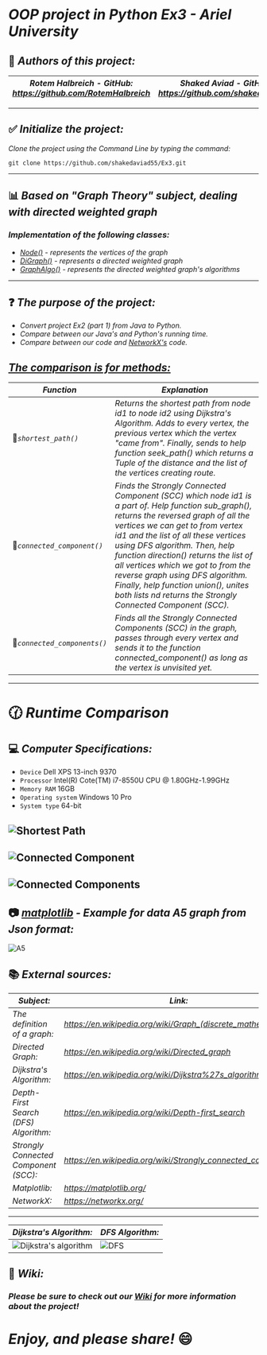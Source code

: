 # *OOP project in Python Ex3 - Ariel University*

## :pencil: *Authors of this project:*
| *Rotem Halbreich  -  GitHub: https://github.com/RotemHalbreich* | *Shaked Aviad  -  GitHub: https://github.com/shakedaviad55* |
------------------------------------------------------|----------------------------------------------------
----------------------------------------------------------------------------------------------------------
## :white_check_mark: *Initialize the project:*
*Clone the project using the Command Line by typing the command:*

`git clone https://github.com/shakedaviad55/Ex3.git`

----------------------------------------------------------------------------------------------------------

## :bar_chart: *Based on "Graph Theory" subject, dealing with directed weighted graph*
### *Implementation of the following classes:*
- *[Node()](https://github.com/shakedaviad55/Ex3/wiki/Node-Class) - represents the vertices of the graph*
- *[DiGraph()](https://github.com/shakedaviad55/Ex3/wiki/DiGraph-Class) - represents a directed weighted graph*
- *[GraphAlgo()](https://github.com/shakedaviad55/Ex3/wiki/GraphAlgo-Class) - represents the directed weighted graph's algorithms*

----------------------------------------------------------------------------------------------------------
## :question: *The purpose of the project:*
- *Convert project Ex2 (part 1) from Java to Python.* 
- *Compare between our Java's and Python's running time.*
- *Compare between our code and [NetworkX's](https://networkx.org/documentation/stable/tutorial.html) code.*

## *[The comparison is for methods:](https://github.com/shakedaviad55/Ex3/wiki/Runtime-Comparison)*

*Function* | *Explanation*
------------------------------------------------------|----------------------------------------------------
 :small_red_triangle_down:*`shortest_path()`* | *Returns the shortest path from node id1 to node id2 using Dijkstra's Algorithm. Adds to every vertex, the previous vertex which the vertex "came from". Finally, sends to help function seek_path() which returns a Tuple of the distance and the list of the vertices creating route.*
 :small_red_triangle_down:*`connected_component()`* | *Finds the Strongly Connected Component (SCC) which node id1 is a part of. Help function sub_graph(), returns the reversed graph of all the vertices we can get to from vertex id1 and the list of all these vertices using DFS algorithm. Then, help function direction() returns the list of all vertices which we got to from the reverse graph using DFS algorithm. Finally, help function union(), unites both lists nd returns the Strongly Connected Component (SCC).*
 :small_red_triangle_down:*`connected_components()`* | *Finds all the Strongly Connected Components (SCC) in the graph, passes through every vertex and sends it to the function connected_component() as long as the vertex is unvisited yet.*

----------------------------------------------------------------------------------------------------------

# :clock130: *Runtime Comparison*
## :computer: *Computer Specifications:*

- `Device`  Dell XPS 13-inch 9370
- `Processor`  Intel(R) Cote(TM) i7-8550U CPU @ 1.80GHz-1.99GHz
- `Memory RAM`  16GB
- `Operating system`  Windows 10 Pro
- `System type`  64-bit

![Shortest Path](https://user-images.githubusercontent.com/66558110/104599199-261a6a00-5680-11eb-8943-f40d7ed65b18.png)
-----------------------------------------------------------------------------------------------------------------------------
![Connected Component](https://user-images.githubusercontent.com/66558110/104599255-35011c80-5680-11eb-990f-e912b46b5132.png)
-----------------------------------------------------------------------------------------------------------------------------
![Connected Components](https://user-images.githubusercontent.com/66558110/104599298-40ecde80-5680-11eb-84fc-986dc1716c4c.png)
-----------------------------------------------------------------------------------------------------------------------------

## :camera: *[matplotlib](https://matplotlib.org/) - Example for data A5 graph from Json format:*
![A5](https://user-images.githubusercontent.com/66558110/104127304-16daaa00-536a-11eb-8676-76ed0a17373d.png)


## :books: *External sources:*
  *Subject:* | *Link:*
------------------------------------------------------|----------------------------------------------------
*The definition of a graph:* | *https://en.wikipedia.org/wiki/Graph_(discrete_mathematics)* 
*Directed Graph:* | *https://en.wikipedia.org/wiki/Directed_graph*
*Dijkstra's Algorithm:* | *https://en.wikipedia.org/wiki/Dijkstra%27s_algorithm*
*Depth-First Search (DFS) Algorithm:* | *https://en.wikipedia.org/wiki/Depth-first_search*
*Strongly Connected Component (SCC):* | *https://en.wikipedia.org/wiki/Strongly_connected_component*
*Matplotlib:* | *https://matplotlib.org/*
*NetworkX:* | *https://networkx.org/*

----------------------------------------------------------------------------------------------------------
  *Dijkstra's Algorithm:* | *DFS Algorithm:*
------------------------------------------------------|----------------------------------------------------
 ![Dijkstra's algorithm](https://upload.wikimedia.org/wikipedia/commons/5/57/Dijkstra_Animation.gif)|![DFS](https://miro.medium.com/max/1280/0*miG6xdyYzdvrB67S.gif)

## :book: *Wiki:*
### *Please be sure to check out our [Wiki](https://github.com/shakedaviad55/Ex3/wiki) for more information about the project!*

# *Enjoy, and please share!* :smile:
